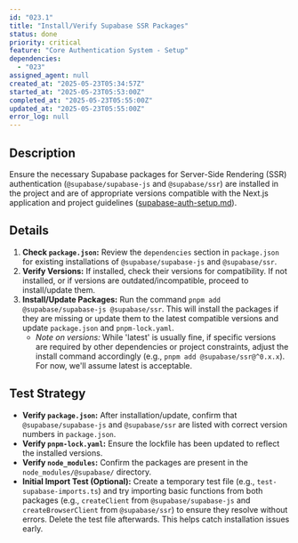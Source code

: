 ```yaml
---
id: "023.1"
title: "Install/Verify Supabase SSR Packages"
status: done
priority: critical
feature: "Core Authentication System - Setup"
dependencies:
  - "023"
assigned_agent: null
created_at: "2025-05-23T05:34:57Z"
started_at: "2025-05-23T05:53:00Z"
completed_at: "2025-05-23T05:55:00Z"
updated_at: "2025-05-23T05:55:00Z"
error_log: null
---
```


## Description

Ensure the necessary Supabase packages for Server-Side Rendering (SSR) authentication (`@supabase/supabase-js` and `@supabase/ssr`) are installed in the project and are of appropriate versions compatible with the Next.js application and project guidelines ([supabase-auth-setup.md](mdc:.windsurf/rules/.stack/supabase-auth-setup.md)).

## Details

1.  **Check `package.json`:** Review the `dependencies` section in `package.json` for existing installations of `@supabase/supabase-js` and `@supabase/ssr`.
2.  **Verify Versions:** If installed, check their versions for compatibility. If not installed, or if versions are outdated/incompatible, proceed to install/update them.
3.  **Install/Update Packages:** Run the command `pnpm add @supabase/supabase-js @supabase/ssr`. This will install the packages if they are missing or update them to the latest compatible versions and update `package.json` and `pnpm-lock.yaml`.
    *   *Note on versions:* While 'latest' is usually fine, if specific versions are required by other dependencies or project constraints, adjust the install command accordingly (e.g., `pnpm add @supabase/ssr@^0.x.x`). For now, we'll assume latest is acceptable.

## Test Strategy

-   **Verify `package.json`:** After installation/update, confirm that `@supabase/supabase-js` and `@supabase/ssr` are listed with correct version numbers in `package.json`.
-   **Verify `pnpm-lock.yaml`:** Ensure the lockfile has been updated to reflect the installed versions.
-   **Verify `node_modules`:** Confirm the packages are present in the `node_modules/@supabase/` directory.
-   **Initial Import Test (Optional):** Create a temporary test file (e.g., `test-supabase-imports.ts`) and try importing basic functions from both packages (e.g., `createClient` from `@supabase/supabase-js` and `createBrowserClient` from `@supabase/ssr`) to ensure they resolve without errors. Delete the test file afterwards. This helps catch installation issues early.
